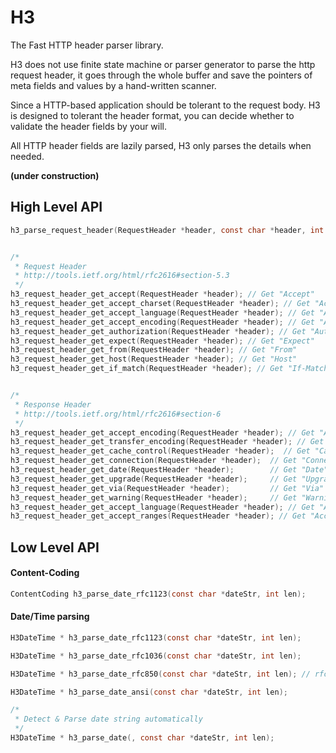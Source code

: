 H3
========

The Fast HTTP header parser library.

H3 does not use finite state machine or parser generator to parse the http request header, it goes through the whole buffer and save the pointers of meta fields and values by a hand-written scanner.

Since a HTTP-based application should be tolerant to the request body. H3 is designed to tolerant the header format, you can decide whether to validate the header fields by your will.

All HTTP header fields are lazily parsed, H3 only parses the details when needed.


**(under construction)**


High Level API
----------------------

```c
h3_parse_request_header(RequestHeader *header, const char *header, int len);


/*
 * Request Header
 * http://tools.ietf.org/html/rfc2616#section-5.3
 */
h3_request_header_get_accept(RequestHeader *header); // Get "Accept"
h3_request_header_get_accept_charset(RequestHeader *header); // Get "Accept-Charset"
h3_request_header_get_accept_language(RequestHeader *header); // Get "Accept-Language"
h3_request_header_get_accept_encoding(RequestHeader *header); // Get "Accept-Encoding"
h3_request_header_get_authorization(RequestHeader *header); // Get "Authorization"
h3_request_header_get_expect(RequestHeader *header); // Get "Expect"
h3_request_header_get_from(RequestHeader *header); // Get "From"
h3_request_header_get_host(RequestHeader *header); // Get "Host"
h3_request_header_get_if_match(RequestHeader *header); // Get "If-Match"


/* 
 * Response Header
 * http://tools.ietf.org/html/rfc2616#section-6
 */
h3_request_header_get_accept_encoding(RequestHeader *header); // Get "Accept-Encoding"
h3_request_header_get_transfer_encoding(RequestHeader *header); // Get "Transfer-Encoding"
h3_request_header_get_cache_control(RequestHeader *header);  // Get "Cache-Control"
h3_request_header_get_connection(RequestHeader *header);  // Get "Connection"
h3_request_header_get_date(RequestHeader *header);        // Get "Date"
h3_request_header_get_upgrade(RequestHeader *header);     // Get "Upgrade"
h3_request_header_get_via(RequestHeader *header);         // Get "Via"
h3_request_header_get_warning(RequestHeader *header);     // Get "Warning"
h3_request_header_get_accept_language(RequestHeader *header); // Get "Accept-Language"
h3_request_header_get_accept_ranges(RequestHeader *header); // Get "Accept-Ranges"
```

Low Level API
---------------------


#### Content-Coding

```c
ContentCoding h3_parse_date_rfc1123(const char *dateStr, int len);
```

#### Date/Time parsing

```c
H3DateTime * h3_parse_date_rfc1123(const char *dateStr, int len);

H3DateTime * h3_parse_date_rfc1036(const char *dateStr, int len);

H3DateTime * h3_parse_date_rfc850(const char *dateStr, int len); // rfc850 date format is replaced by rfc1036

H3DateTime * h3_parse_date_ansi(const char *dateStr, int len);

/*
 * Detect & Parse date string automatically
 */
H3DateTime * h3_parse_date(, const char *dateStr, int len);
```


